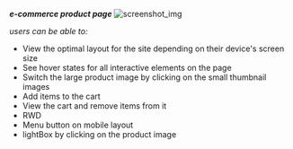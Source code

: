 _**e-commerce product page**_
![screenshot_img](https://github.com/deepika9107/FM_challenges/assets/61866423/8d9eb337-cfb2-4465-81f1-b21e80ac058f)

_users can be able to:_

- View the optimal layout for the site depending on their device's screen size
- See hover states for all interactive elements on the page
- Switch the large product image by clicking on the small thumbnail images
- Add items to the cart
- View the cart and remove items from it
- RWD
- Menu button on mobile layout
- lightBox by clicking on the product image
